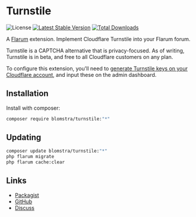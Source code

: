# Turnstile

![License](https://img.shields.io/badge/license-MIT-blue.svg) [![Latest Stable Version](https://img.shields.io/packagist/v/blomstra/turnstile.svg)](https://packagist.org/packages/blomstra/turnstile) [![Total Downloads](https://img.shields.io/packagist/dt/blomstra/turnstile.svg)](https://packagist.org/packages/blomstra/turnstile)

A [Flarum](http://flarum.org) extension. Implement Cloudflare Turnstile into your Flarum forum.

Turnstile is a CAPTCHA alternative that is privacy-focused. As of writing, Turnstile is in beta, and free to all Cloudflare customers on any plan.

To configure this extension, you'll need to [generate Turnstile keys on your Cloudflare account](https://dash.cloudflare.com/?to=/:account/turnstile), and input these on the admin dashboard.

## Installation

Install with composer:

```sh
composer require blomstra/turnstile:"*"
```

## Updating

```sh
composer update blomstra/turnstile:"*"
php flarum migrate
php flarum cache:clear
```

## Links

- [Packagist](https://packagist.org/packages/blomstra/turnstile)
- [GitHub](https://github.com/blomstra/turnstile)
- [Discuss](https://discuss.flarum.org/d/PUT_DISCUSS_SLUG_HERE)
